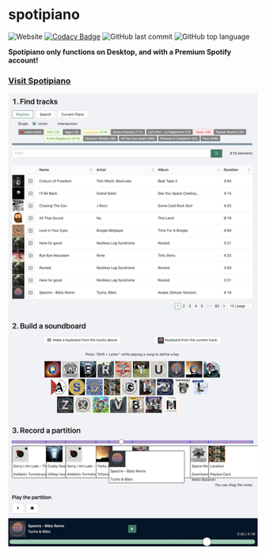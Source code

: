 # spotipiano

![Website](https://img.shields.io/website?url=https%3A%2F%2Fspotipiano.vercel.app%2F)
[![Codacy Badge](https://app.codacy.com/project/badge/Grade/497bf07eea384693b96ca5244785bb4c)](https://www.codacy.com/gh/lzear/spotipiano/dashboard?utm_source=github.com&amp;utm_medium=referral&amp;utm_content=lzear/spotipiano&amp;utm_campaign=Badge_Grade)
![GitHub last commit](https://img.shields.io/github/last-commit/lzear/spotipiano)
![GitHub top language](https://img.shields.io/github/languages/top/lzear/spotipiano)

**Spotipiano only functions on Desktop, and with a Premium Spotify account!**

### [Visit Spotipiano](https://spotipiano.vercel.app/)

![Screenshot from app](./screenshot-spotipiano.png)

